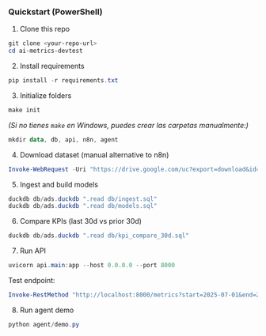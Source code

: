 ### Quickstart (PowerShell)

1. Clone this repo

```powershell
git clone <your-repo-url>
cd ai-metrics-devtest
```

2. Install requirements

```powershell
pip install -r requirements.txt
```

3. Initialize folders

```powershell
make init
```

*(Si no tienes `make` en Windows, puedes crear las carpetas manualmente:)*

```powershell
mkdir data, db, api, n8n, agent
```

4. Download dataset (manual alternative to n8n)

```powershell
Invoke-WebRequest -Uri "https://drive.google.com/uc?export=download&id=1RXj_3txgmyX2Wyt9ZwM7l4axfi5A6EC-" -OutFile "data/ads_spend.csv"
```

5. Ingest and build models

```powershell
duckdb db/ads.duckdb ".read db/ingest.sql"
duckdb db/ads.duckdb ".read db/models.sql"
```

6. Compare KPIs (last 30d vs prior 30d)

```powershell
duckdb db/ads.duckdb ".read db/kpi_compare_30d.sql"
```

7. Run API

```powershell
uvicorn api.main:app --host 0.0.0.0 --port 8000
```

Test endpoint:

```powershell
Invoke-RestMethod "http://localhost:8000/metrics?start=2025-07-01&end=2025-07-30"
```

8. Run agent demo

```powershell
python agent/demo.py
```

